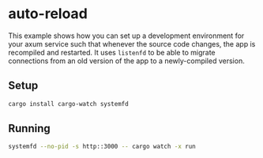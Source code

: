 # auto-reload

This example shows how you can set up a development environment for your axum
service such that whenever the source code changes, the app is recompiled and
restarted. It uses `listenfd` to be able to migrate connections from an old
version of the app to a newly-compiled version.

## Setup

```sh
cargo install cargo-watch systemfd
```

## Running

```sh
systemfd --no-pid -s http::3000 -- cargo watch -x run
```
